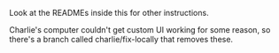 Look at the READMEs inside this for other instructions.

Charlie's computer couldn't get custom UI working for some reason, so there's a branch called charlie/fix-locally that removes these.
